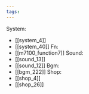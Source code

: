 ```yaml
---
tags:
---
```

System:
- [[system_4]]
- [[system_40]]
Fn:
- [[m7100_function7]]
Sound:
- [[sound_13]]
- [[sound_12]]
Bgm:
- [[bgm_222]]
Shop:
- [[shop_4]]
- [[shop_26]]
